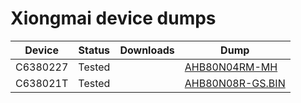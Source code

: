 # Xiongmai device dumps


|Device|Status|Downloads|Dump|
|------|------|---------|----|
| C6380227 | Tested ||<a href="https://github.com/buzz1k/xiongmai-dumps/raw/main/DVR/AHB80N04RM-MH.BIN" download="AHB80N04RM-MH.BIN">AHB80N04RM-MH</a>
| C638021T | Tested ||<a href="https://github.com/buzz1k/xiongmai-dumps/raw/main/DVR/AHB80N08R-GS.BIN" download="AHB80N04RM-MH.BIN">AHB80N08R-GS.BIN</a>